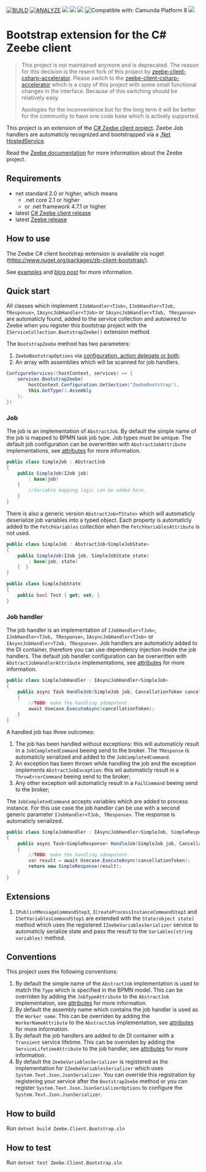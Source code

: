 [![BUILD](https://github.com/arjangeertsema/zeebe-client-csharp-bootstrap/actions/workflows/build.yml/badge.svg)](https://github.com/arjangeertsema/zeebe-client-csharp-bootstrap/actions/workflows/build.yml)
[![ANALYZE](https://github.com/arjangeertsema/zeebe-client-csharp-bootstrap/actions/workflows/analyze.yml/badge.svg)](https://github.com/arjangeertsema/zeebe-client-csharp-bootstrap/actions/workflows/analyze.yml)
[![](https://img.shields.io/nuget/v/zb-client-bootstrap.svg)](https://www.nuget.org/packages/zb-client-bootstrap/) 
[![](https://img.shields.io/nuget/dt/zb-client-bootstrap)](https://www.nuget.org/stats/packages/zb-client-bootstrap?groupby=Version) 
[![](https://img.shields.io/github/license/arjangeertsema/zeebe-client-csharp-bootstrap.svg)](https://www.apache.org/licenses/LICENSE-2.0) 
![Compatible with: Camunda Platform 8](https://img.shields.io/badge/Compatible%20with-Camunda%20Platform%208-0072Ce)
[![](https://img.shields.io/badge/Lifecycle-Deprecated-yellowgreen)](https://github.com/Camunda-Community-Hub/community/blob/main/extension-lifecycle.md#deprecated-)

# Bootstrap extension for the C# Zeebe client

> This project is not maintained anymore and is deprecated. The reason for this decision is the resent fork of this project by [zeebe-client-csharp-accelerator](https://github.com/camunda-community-hub/zeebe-client-csharp-accelerator). Please switch to the [zeebe-client-csharp-accelerator](https://github.com/camunda-community-hub/zeebe-client-csharp-accelerator) which is a copy of this project with some small functional changes in the interface. Because of this switching should be relatively easy. 
>
> Apologies for the inconvenience but for the long term it will be better for the community to have one code base which is actively supported.

This project is an extension of the [C# Zeebe client project](https://github.com/camunda-community-hub/zeebe-client-csharp). Zeebe Job handlers are automaticly recognized and bootstrapped via a [.Net HostedService](https://docs.microsoft.com/en-us/dotnet/architecture/microservices/multi-container-microservice-net-applications/background-tasks-with-ihostedservice).

Read the [Zeebe documentation](https://docs.camunda.io/docs/components/zeebe/zeebe-overview/) for more information about the Zeebe project.

## Requirements

* net standard 2.0 or higher, which means
    * .net core 2.1 or higher
    * or .net framework 4.7.1 or higher
* latest [C# Zeebe client release](https://www.nuget.org/packages/zb-client/)
* latest [Zeebe release](https://github.com/zeebe-io/zeebe/releases/)

## How to use

The Zeebe C# client bootstrap extension is available via nuget (https://www.nuget.org/packages/zb-client-bootstrap/).

See [examples] and [blog post](https://link.medium.com/4a3yax14gjb) for more information.

## Quick start

All classes which implement `IJobHandler<TJob>`, `IJobHandler<TJob, TResponse>`, `IAsyncJobHandler<TJob>` or `IAsyncJobHandler<TJob, TResponse>` are automaticly found, added to the service collection and autowired to Zeebe when you register this bootstrap project with the `IServiceCollection.BootstrapZeebe()` extension method.

The `BootstrapZeebe` method has two parameters:

1. `ZeebeBootstrapOptions` via [configuration, action delegate or both](https://docs.microsoft.com/en-us/dotnet/core/extensions/options-library-authors).
1. An array with assemblies which will be scanned for job handlers.

```csharp
ConfigureServices((hostContext, services) => {
    services.BootstrapZeebe(
        hostContext.Configuration.GetSection("ZeebeBootstrap"),
        this.GetType().Assembly
    );
})
```

### Job

The job is an implementation of `AbstractJob`. By default the simple name of the job is mapped to BPMN task job type. Job types must be unique. The default job configuration can be overwritten with `AbstractJobAttribute` implementations, see [attributes] for more information.

```csharp
public class SimpleJob : AbstractJob
{
    public SimpleJob(IJob job) 
        : base(job)
    { 
        //Variable mapping logic can be added here.
    }
}
```

There is also a generic version `AbstractJob<TState>` which will automaticly deserialize job variables into a typed object. Each property is automaticly added to the `FetchVariables` collection when the `FetchVariablesAttribute` is not used.

```csharp
public class SimpleJob : AbstractJob<SimpleJobState>
{
    public SimpleJob(IJob job, SimpleJobState state) 
        : base(job, state)
    {  }
}

public class SimpleJobState
{
    public bool Test { get; set; }
}
```



### Job handler

The job handler is an implementation of `IJobHandler<TJob>`, `IJobHandler<TJob, TResponse>`, `IAsyncJobHandler<TJob>` or `IAsyncJobHandler<TJob, TResponse>`. Job handlers are automaticly added to the DI container, therefore you can use dependency injection inside the job handlers.  The default job handler configuration can be overwritten with `AbstractJobHandlerAttribute` implementations, see [attributes] for more information.


```csharp
public class SimpleJobHandler : IAsyncJobHandler<SimpleJob>
{
    public async Task HandleJob(SimpleJob job, CancellationToken cancellationToken)
    {  
        //TODO: make the handling idempotent.
        await Usecase.ExecuteAsync(cancellationToken);
    }
}
```

A handled job has three outcomes:

1. The job has been handled without exceptions: this will automaticly result in a `JobCompletedCommand` beeing send to the broker. The `TResponse` is automaticly serialized and added to the `JobCompletedCommand`.
1. An exception has been thrown while handling the job and the exception implements `AbstractJobException`: this wil automaticly result in a `ThrowErrorCommand` beeing send to the broker;
1. Any other exception will automaticly result in a `FailCommand` beeing send to the broker;

The `JobCompletedCommand` accepts variables which are added to process instance. For this use case the job handler can be use with a second generic parameter `IJobHandler<TJob, TResponse>`. The response is automaticly serialized.

```csharp
public class SimpleJobHandler : IAsyncJobHandler<SimpleJob, SimpleResponse>
{
    public async Task<SimpleResponse> HandleJob(SimpleJob job, CancellationToken cancellationToken)
    {
        //TODO: make the handling idempotent.
        var result = await Usecase.ExecuteAsync(cancellationToken);
        return new SimpleResponse(result);
    }
}
```


## Extensions

1. `IPublishMessageCommandStep3`, `ICreateProcessInstanceCommandStep3` and `ISetVariablesCommandStep1` are extended with the `State(object state)` method which uses the registered `IZeebeVariablesSerializer` service to automaticly serialize state and pass the result to the `Variables(string variables)` method.

## Conventions

This project uses the following conventions:

1. By default the simple name of the `AbstractJob` implementation is used to match the `Type` which is specified in the BPMN model. This can be overriden by adding the `JobTypeAttribute` to the `AbstractJob` implementation, see [attributes] for more information.
1. By default the assembly name which contains the job handler is used as the `Worker name`. This can be overriden by adding the `WorkerNameAttribute` to the `AbstractJob` implementation, see [attributes] for more information.
1. By default the job handlers are added to de DI container with a `Transient` service lifetime. This can be overriden by adding the `ServiceLifetimeAttribute` to the job handler, see [attributes] for more information.
1. By default the `ZeebeVariablesSerializer` is registered as the implementation for `IZeebeVariablesSerializer` which uses `System.Text.Json.JsonSerializer`. You can override this registration by registering your service after the `BootstrapZeebe` method or you can register `System.Text.Json.JsonSerializerOptions` to configure the `System.Text.Json.JsonSerializer`. 

## How to build

Run `dotnet build Zeebe.Client.Bootstrap.sln`

## How to test

Run `dotnet test Zeebe.Client.Bootstrap.sln`

[examples]:  https://github.com/arjangeertsema/zeebe-client-csharp-bootstrap/tree/main/examples
[attributes]: https://github.com/arjangeertsema/zeebe-client-csharp-bootstrap/tree/main/src/Zeebe.Client.Bootstrap/Attributes
